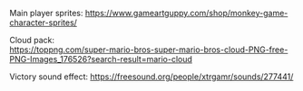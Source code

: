 Main player sprites:
https://www.gameartguppy.com/shop/monkey-game-character-sprites/

Cloud pack:  
https://toppng.com/super-mario-bros-super-mario-bros-cloud-PNG-free-PNG-Images_176526?search-result=mario-cloud

Victory sound effect:
https://freesound.org/people/xtrgamr/sounds/277441/
